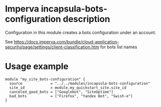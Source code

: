 # Imperva incapsula-bots-configuration description

Configuration in this module creates a bots configuration under an account.

See https://docs.imperva.com/bundle/cloud-application-security/page/settings/client-classification.htm for bots list names

# Usage example 

```hcl
module "my_site_bots-configuration" {
  source             = "../../modules/incapsula-bots-configuration"
  site_id            = module.my_quickstart_site.site_id
  canceled_good_bots = ["Googlebot", "SiteUptime"]
  bad_bots           = ["Firefox", "Yandex Bot", "Swish-e"]
}